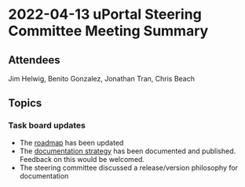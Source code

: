 # 2022-04-13 uPortal Steering Committee Meeting Summary

## Attendees

Jim Helwig, Benito Gonzalez, Jonathan Tran, Chris Beach

## Topics

### Task board updates

* The [roadmap](../../roadmap.md) has been updated
* The [documentation strategy](../../doc-strategy.md) has been documented and published. Feedback on this would be welcomed.
* The steering committee discussed a release/version philosophy for documentation
